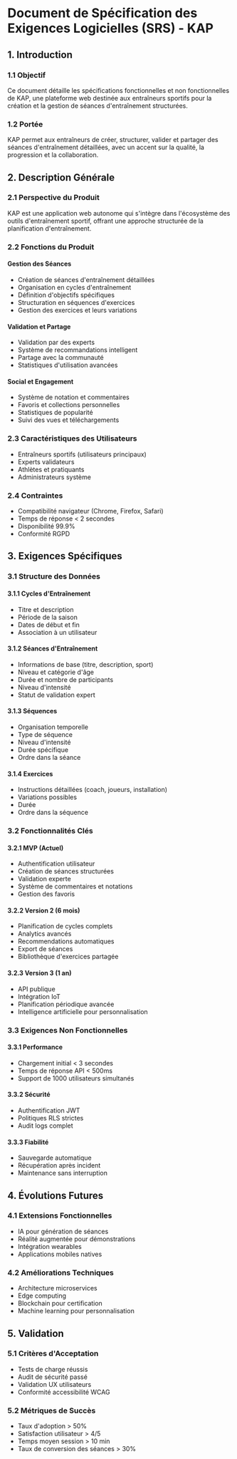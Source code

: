
# Document de Spécification des Exigences Logicielles (SRS) - KAP

## 1. Introduction

### 1.1 Objectif
Ce document détaille les spécifications fonctionnelles et non fonctionnelles de KAP, une plateforme web destinée aux entraîneurs sportifs pour la création et la gestion de séances d'entraînement structurées.

### 1.2 Portée
KAP permet aux entraîneurs de créer, structurer, valider et partager des séances d'entraînement détaillées, avec un accent sur la qualité, la progression et la collaboration.

## 2. Description Générale

### 2.1 Perspective du Produit
KAP est une application web autonome qui s'intègre dans l'écosystème des outils d'entraînement sportif, offrant une approche structurée de la planification d'entraînement.

### 2.2 Fonctions du Produit
#### Gestion des Séances
- Création de séances d'entraînement détaillées
- Organisation en cycles d'entraînement
- Définition d'objectifs spécifiques
- Structuration en séquences d'exercices
- Gestion des exercices et leurs variations

#### Validation et Partage
- Validation par des experts
- Système de recommandations intelligent
- Partage avec la communauté
- Statistiques d'utilisation avancées

#### Social et Engagement
- Système de notation et commentaires
- Favoris et collections personnelles
- Statistiques de popularité
- Suivi des vues et téléchargements

### 2.3 Caractéristiques des Utilisateurs
- Entraîneurs sportifs (utilisateurs principaux)
- Experts validateurs
- Athlètes et pratiquants
- Administrateurs système

### 2.4 Contraintes
- Compatibilité navigateur (Chrome, Firefox, Safari)
- Temps de réponse < 2 secondes
- Disponibilité 99.9%
- Conformité RGPD

## 3. Exigences Spécifiques

### 3.1 Structure des Données

#### 3.1.1 Cycles d'Entraînement
- Titre et description
- Période de la saison
- Dates de début et fin
- Association à un utilisateur

#### 3.1.2 Séances d'Entraînement
- Informations de base (titre, description, sport)
- Niveau et catégorie d'âge
- Durée et nombre de participants
- Niveau d'intensité
- Statut de validation expert

#### 3.1.3 Séquences
- Organisation temporelle
- Type de séquence
- Niveau d'intensité
- Durée spécifique
- Ordre dans la séance

#### 3.1.4 Exercices
- Instructions détaillées (coach, joueurs, installation)
- Variations possibles
- Durée
- Ordre dans la séquence

### 3.2 Fonctionnalités Clés

#### 3.2.1 MVP (Actuel)
- Authentification utilisateur
- Création de séances structurées
- Validation experte
- Système de commentaires et notations
- Gestion des favoris

#### 3.2.2 Version 2 (6 mois)
- Planification de cycles complets
- Analytics avancés
- Recommendations automatiques
- Export de séances
- Bibliothèque d'exercices partagée

#### 3.2.3 Version 3 (1 an)
- API publique
- Intégration IoT
- Planification périodique avancée
- Intelligence artificielle pour personnalisation

### 3.3 Exigences Non Fonctionnelles

#### 3.3.1 Performance
- Chargement initial < 3 secondes
- Temps de réponse API < 500ms
- Support de 1000 utilisateurs simultanés

#### 3.3.2 Sécurité
- Authentification JWT
- Politiques RLS strictes
- Audit logs complet

#### 3.3.3 Fiabilité
- Sauvegarde automatique
- Récupération après incident
- Maintenance sans interruption

## 4. Évolutions Futures

### 4.1 Extensions Fonctionnelles
- IA pour génération de séances
- Réalité augmentée pour démonstrations
- Intégration wearables
- Applications mobiles natives

### 4.2 Améliorations Techniques
- Architecture microservices
- Edge computing
- Blockchain pour certification
- Machine learning pour personnalisation

## 5. Validation

### 5.1 Critères d'Acceptation
- Tests de charge réussis
- Audit de sécurité passé
- Validation UX utilisateurs
- Conformité accessibilité WCAG

### 5.2 Métriques de Succès
- Taux d'adoption > 50%
- Satisfaction utilisateur > 4/5
- Temps moyen session > 10 min
- Taux de conversion des séances > 30%

